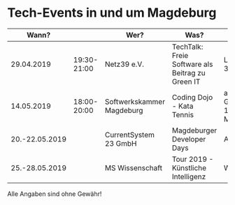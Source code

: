 # Tech-Events in und um Magdeburg

| Wann?    | | Wer?                      | Was?                                           | Wo?                          |                                                                                     |
|------------|---|---------------------------|------------------------------------------------|------------------------------|-------------------------------------------------------------------------------------|
| 29.04.2019 | 19:30-21:00 | Netz39 e.V. | TechTalk: Freie Software als Beitrag zu Green IT | Leibnizstr. 32, 39104 Magdeburg | [Netz39 e.V.](http://www.netz39.de/events/event/techtalk-freie-software-als-beitrag-zu-green-it/) |
| 14.05.2019 | 18:00-20:00 | Softwerkskammer Magdeburg | Coding Dojo - Kata Tennis | advanto Software GmbH, Mittelstraße 10, 39114 Magdeburg | [Meetup.com](https://www.meetup.com/Softwerkskammer-Magdeburg/events/rktnpqyzhbsb/ ) |
| 20.-22.05.2019 | | CurrentSystem 23 GmbH | Magdeburger Developer Days | AMO Kulturhaus | [md-devdays.de](https://www.md-devdays.de) |
| 25.-28.05.2019 | | MS Wissenschaft | Tour 2019 - Künstliche Intelligenz | Wissenschaftshafen | [ms-wissenschaft.de](https://ms-wissenschaft.de/ausstellung/tour-2019/magdeburg/) |

Alle Angaben sind ohne Gewähr!
